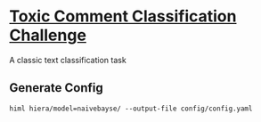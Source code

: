 # [Toxic Comment Classification Challenge](https://www.kaggle.com/c/jigsaw-toxic-comment-classification-challenge)

A classic text classification task

## Generate Config     
```
himl hiera/model=naivebayse/ --output-file config/config.yaml
```
